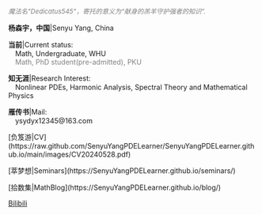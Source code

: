 <style>
.bjimg{
  position: fixed;
  top: 0;
  left: 0;
  width:100%;
height:100%;
min-width: 1000px;
z-index:-10;
zoom: 1;
  background-image: url();
  background-repeat: no-repeat;
  background-size: contain;
  background-position: center 0;
  opacity: 0.3;
  }
</style>
<head>    
<script src="https://cdn.mathjax.org/mathjax/latest/MathJax.js?config=TeX-AMS-MML_HTMLorMML" type="text/javascript"></script>
<script type="text/x-mathjax-config">
MathJax.Hub.Config({
        tex2jax: {
        skipTags: ['script', 'noscript', 'style', 'textarea', 'pre'],
        inlineMath: [['$','$']]
        }
});
</script>
</head>
<div class="bjimg"></div>

*<font size="2" color="grey">魔法名"Dedicatus545"，寄托的意义为“献身的羔羊守护强者的知识”. </font>*

<p><b>杨森宇，中国</b>|Senyu Yang, China</p>
<p><b>当前</b>|Current status: <br>
  &emsp;Math, Undergraduate, WHU<br>
  &emsp;<font color="grey">Math, PhD student(pre-admitted), PKU</font> </p>
<p><b>知无涯</b>|Research Interest: <br> 
  &emsp;Nonlinear PDEs, Harmonic Analysis, Spectral Theory and Mathematical Physics</p>
<p><b>雁传书</b>|Mail: <br>
  &emsp;ysydyx12345@163.com</p>
<p>[负笈游|CV](https://raw.github.com/SenyuYangPDELearner/SenyuYangPDELearner.github.io/main/images/CV20240528.pdf)</p>
<p>[萃梦想|Seminars](https://SenyuYangPDELearner.github.io/seminars/)</p>
<p>[拾数集|MathBlog](https://SenyuYangPDELearner.github.io/blog/)</p>
<p><a href="https://space.bilibili.com/693415657?spm_id_from=333.1007.0.0" target="_blank">Bilibili</a></p>
